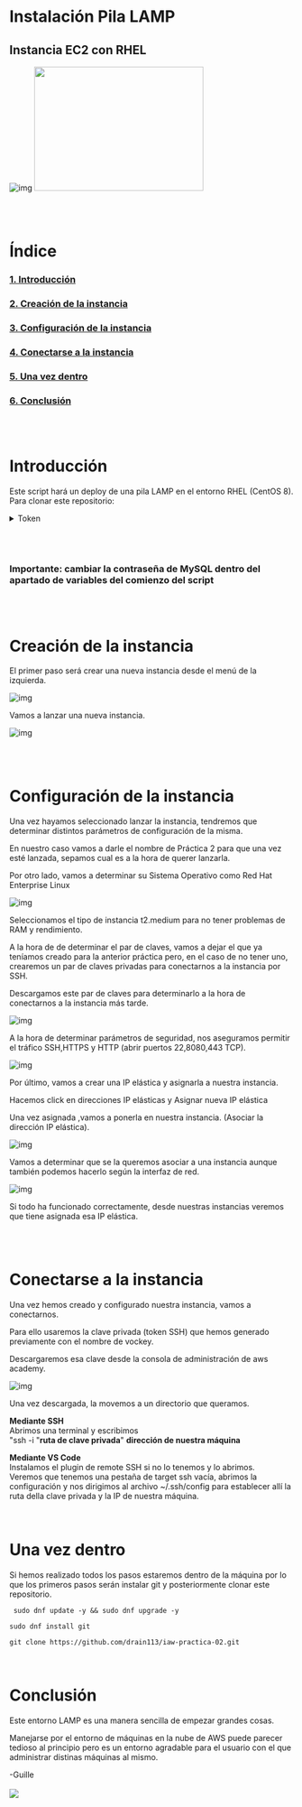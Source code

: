 # Instalación Pila LAMP  

## Instancia EC2 con RHEL  

![img](https://www.educative.io/api/edpresso/shot/5757582081785856/image/5707702298738688 "RHEL" )
<img src="https://1000logos.net/wp-content/uploads/2021/04/Red-Hat-logo.png" width="300" height="220" />   

<br>   <br/>  


# Índice

### [1. Introducción](#introducción)

### [2. Creación de la instancia](#creación-de-la-instancia)  
  
### [3. Configuración de la instancia](#configuración-de-la-instancia)

### [4. Conectarse a la instancia](#conectarse-a-la-instancia)

### [5. Una vez dentro](#una-vez-dentro)

### [6. Conclusión](#conclusion)

<br>   <br/>  

# Introducción
Este script hará un deploy de una pila LAMP en el entorno RHEL (CentOS 8).
Para clonar este repositorio:  


<details>
  <summary>Token</summary>
  
  ### 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
  
</details>   

 <br>   <br/>   
### **Importante: cambiar la contraseña de MySQL dentro del apartado de variables del comienzo del script**

<br>   <br/>  
# Creación de la instancia
El primer paso será crear una nueva instancia desde el menú de la izquierda.  

![img](https://lh3.googleusercontent.com/gjudfphUnOWLmP0YgMVuckQy9-YJv8MwimNMiuRxEA5H5Ww_UNttjHd_Sy6xdKArmj4FfKQ-CVP-X3_JPog8oKkn62L_ERb0n5Ru0AwiRhX2SxiJEolZvAJzjNpvJl3U4KL1lLRFpb9KqNCVv_-ZujIlHRkSGtAqQoG6u2bPIt6sPJbYmL-nNnZE_Q "cap1" )  

Vamos a lanzar una nueva instancia.

![img](https://lh3.googleusercontent.com/pU4sL7Hxot8rMmmyZ-P1GEYiSJ1vMHcD1R7BvYiqUMo293h-WOzBsuxM5MdI5ci2ST0FDVTD098nRh-MTJDHawgafsJQBYKuOxCYtTcmpbpATPcyRufetFM7W3TtY37-rqsoshh1gstj4HGrNevl7pBHypd7Qz3v4Ll814QreHICvBbBz93HnxH14Q
 "cap1" )

<br>   <br/>  


# Configuración de la instancia  
Una vez hayamos seleccionado lanzar la instancia, tendremos que determinar distintos parámetros de configuración de la misma.

En nuestro caso vamos a darle el nombre de Práctica 2 para que una vez esté lanzada, sepamos cual es a la hora de querer lanzarla.

Por otro lado, vamos a determinar su Sistema Operativo como Red Hat Enterprise Linux

![img](https://lh6.googleusercontent.com/eyVS7N_LNlN6lbt5qyh5lq124xEFysukCDp69O5eIpf1rJ6Sllzn2gmJTj6KUPpvsvnmWOvDhRpcBDXborixcw7clG42xW054WD6EC-QOpZg0F0Rdk01Y8e12ERZB72fTAGbSRuHhdESSiVQj6aUl9lk3Sarh8cCh9ppHBgJ0FXDkDUOSKFLK_oemw)

Seleccionamos el tipo de instancia t2.medium para no tener problemas de RAM y rendimiento.

A la hora de de determinar el par de claves, vamos a dejar el que ya teníamos creado para la anterior práctica pero, en el caso de no tener uno, crearemos un par de claves privadas para conectarnos a la instancia por SSH.

Descargamos este par de claves para determinarlo a la hora de conectarnos a la instancia más tarde.

![img](https://lh4.googleusercontent.com/uBR9CvNO5VGC48BCcuvv0rBECSSTxk9nL6u1OcRg5dpgkDlIh9pQHP1Shtwy8lKkiPUg0ZlPRLY7LxRsJKXrecVgeFl3WnuPSQH2PSPJIWBHXTEr4LRBDuZ_9Dhm8V8VKijfG_99V8GXTBrTtB1X613Cq6N39pztdsGBMeSyUQLQrFnXDBaQ1mXMQQ)

A la hora de determinar parámetros de seguridad, nos aseguramos permitir el tráfico SSH,HTTPS y HTTP (abrir puertos 22,8080,443 TCP).

![img](https://lh4.googleusercontent.com/ooOTD5Otl1ntz3_B4pxzuVG3FB47Rqw8VudOOs3Z5rDNFNH2nkTmoQj32nr_T-EmU3vKm4K7X9RVWsTFj1i7vawYMOy3L46LyONwBbmSc6_Yp4ilBIkwF3fCUQTYDmL8PNh8cqcKz3_jLeyxvBrM7qNNpBoA4vx7W4kYuanW1IpLXR3xEzUyvMsvig)

Por último, vamos a crear una IP elástica y asignarla a nuestra instancia.

Hacemos click en direcciones IP elásticas y Asignar nueva IP elástica

Una vez asignada ,vamos a ponerla en nuestra instancia.
(Asociar la dirección IP elástica).


![img](https://lh5.googleusercontent.com/_U9shpRFA0u58_Z4DfYSDjEY_5EnECEqUwcQ96uDJI9IVxmNydFSBpGtY_IhtG_t_XWpULBrpew4K5nWejk4XOiXx7AjjseFCQuIPOfvkHxsYxh_TXpOmGN8tKof1Dg-pu0lZ6U_VDZnlRfk2YWRRTihwPsZg2NtdG6DA6UHPqWU1_JVPHjpE38XHQ)

Vamos a determinar que se la queremos asociar a una instancia aunque también podemos hacerlo según la interfaz de red.

![img](https://lh3.googleusercontent.com/71VtBlA0yMlV9ZZMRvlwD4aKjXDYCiP2wnT_mY_lz4jC_LvVxHlL7rJ1i9Kvou3Y2sXd6QdCn4aSF8x1cBJDh1hSQFikAX4SLSDhEDryDcMgY13pIYYgdMiCjmcaN9OuV4NliaUGY3hz2d6_V5GDbOwyKStseZk20LiyF_iei3mkGkFHdp9uPu_CYA)

Si todo ha funcionado correctamente, desde nuestras instancias veremos que tiene asignada esa IP elástica.  

<br> </br>  

# Conectarse a la instancia

Una vez hemos creado y configurado nuestra instancia, vamos a conectarnos.

Para ello usaremos la clave privada (token SSH) que hemos generado previamente con el nombre de vockey.

Descargaremos esa clave desde la consola de administración de aws academy.

![img](https://lh3.googleusercontent.com/fife/AAbDypAZ2Dl3nERgG-5jsdI9Y4X44UuL-zvIXIfsuLNZdtXMVF3EoFYSOl9ZPUtHKzBoM95gSABQ7kkb-vMbgP_MNp42kkEtosN85GIoDKoXyKXxR9RSBVilCXxVdFSfht-YwQBuDIhFGQstErlY3xxRQduJcFXDwps8WSZ3pu5YWwoM-77V3-beQJiaBep9uedM5exvMJ43rioL-Yq8-WKNYckL8WvJvMpjOHNkIqlzmbtzeBKW1njYCpdKLmmKoL-mCP8Rl97fAKm-ku36MslxHxYsUckwd1H2ylJdpF9mVHyPpvgPHSF8ya4OYaoKwud2crZb1eo6SU7AiuvQgVLugtnX8B5F-s2i038ZeI9wkJZn6ezkSVPjjYqj0u7R7I5D2isW5ViJOwYANfje6L5C95pz7hMSIex1OW7SxX52AxMf45_5K_j2yUVBnSNKxPJW75jwN6QknBlXJ84f4SdROvaq4UeRjA_RmFGkvbaAcoQOSitwETIV1B5HLX1OtcKgTWi6usuz33n2T8hucBaQ03jK4kAjalWqhJCR2qTrmPmKwtk51SACOA0K2yIob9C_xfLuXZ46cmX2xTGGutfjf1ntJbNILUyFxGjuyq3R06ojvniQCS_54rKOjKQjhoyxALWMDYHayki2zTRzXrxj9oMhqJ6DyMmzQfq6yN9VAj7b1GOg7vEToW9UE5KNeRTwLx2UziR5v9Gr-w1HMjkFqszKFL2FmJ3b5BnWhiEoqwzX9njaMMkFJma-9qA137NXd6FriRdDTfzNaJoMSWHqe0VhmHrCVXWf5tVJAMeumWnuU3kvhydkCZX92T-qFY3o_DidTtU5wlemV45WHSe0Ee8izTkoD1DVRPUkqzH_EHtuboEUTtu1PYKa2TC5K9mhrErZ3FtE1amqby3vlvNV0sFeXaAwD64Dmme78WlvgNVWiYXo-Af5o6CWgyyoitxGOzau3E6ClfjTRrnKtkT-Lu9l6KBATSSAa_mDz7Jlm9rh-pi4EntB-czZf552w3dcPrKQH0jEr5l453H1Js6__Zscucbre4l8-rcP03nFp3mU4NORhRqKx_ePzrGh7u9Pqf7oal7m2HyZyWOqcfG25wLMXnQI4mLG0hJcaU8GyzERCIK3IMf1LgFnUxmoty1698RkKdPD4i7fFQZbdrYfz47s1o4NyEipoCZK3GVqAoxi7EbCZnSoPSlngM5x5fLgqs1Trxfuio5-mLlcjN1cJ9KxT0wL3w_RAP72TjjGgnVJDcfFMPAzJhYq7iLi131_g-_8yg0puWCaRIG1ZsRWW-OLz3DsFmW51SE0xsMtFI6L40CVc85hAZrU6tutBiZwWbgTwSQzWRL7rZ2lLT1N34Gw7C5H3Pzw-_XzmhawXATl8ei-r7gbELPQzlZZ_APTYxJ-1wTVJ3tj5kOLLTSOug9oxAurTEDLwtrmzBYaAngj9wpNcbR3nsht1XvV-Sda1DBJ1XfFTcpvqWEgB7GXBQ=w1920-h891)

Una vez descargada, la movemos a un directorio que queramos.

**Mediante SSH**  
Abrimos una terminal y escribimos   
"ssh -i "**ruta de clave privada**" **dirección de nuestra máquina**  

**Mediante VS Code**  
Instalamos el plugin de remote SSH si no lo tenemos y lo abrimos.  
Veremos que tenemos una pestaña de target ssh vacía, abrimos la configuración y nos dirigimos al archivo ~/.ssh/config para establecer allí la ruta della clave privada y la IP de nuestra máquina.  
 
<break>   </break>  
<break>   </break>  


# Una vez dentro 

Si hemos realizado todos los pasos estaremos dentro de la máquina por lo que los primeros pasos serán instalar git y posteriormente clonar este repositorio.  

``` sudo dnf update -y && sudo dnf upgrade -y``` 

``` sudo dnf install git ```  

``` git clone https://github.com/drain113/iaw-practica-02.git ```  
 
<break>   </break>  
<break>   </break>  

# Conclusión

Este entorno LAMP es una manera sencilla de empezar grandes cosas.

Manejarse por el entorno de máquinas en la nube de AWS puede parecer tedioso al principio pero es un entorno agradable para el usuario con el que administrar distinas máquinas al mismo.   

<break> </break>

-Guille  
<break>   </break>  
 [![](https://preview.redd.it/enr7hhg3zku81.png?auto=webp&s=fc017e6a82f91cc81ab3dd7d0388ef57bfd72c30)](https://github.com/drain113)
